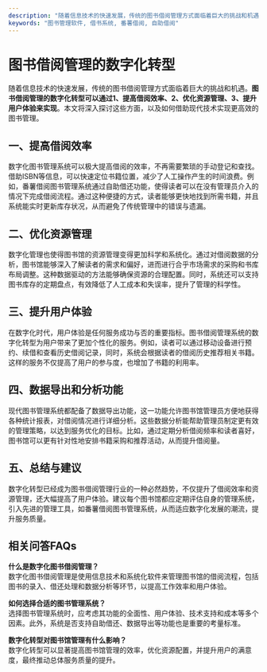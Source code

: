 ```yaml
---
description: "随着信息技术的快速发展，传统的图书借阅管理方式面临着巨大的挑战和机遇。**图书借阅管理的数字化转型可以通过1、提高借阅效率、2、优化资源管理、3、提升用户体验来实现**。本文将深入探讨这些方面，以及如何借助现代技术实现更高效的图书管理。"
keywords: "图书管理软件, 借书系统, 番薯借阅, 自助借阅"
---
```

# 图书借阅管理的数字化转型

随着信息技术的快速发展，传统的图书借阅管理方式面临着巨大的挑战和机遇。**图书借阅管理的数字化转型可以通过1、提高借阅效率、2、优化资源管理、3、提升用户体验来实现**。本文将深入探讨这些方面，以及如何借助现代技术实现更高效的图书管理。

## 一、提高借阅效率

数字化图书管理系统可以极大提高借阅的效率，不再需要繁琐的手动登记和查找。借助ISBN等信息，可以快速定位书籍位置，减少了人工操作产生的时间浪费。例如，番薯借阅图书管理系统通过自助借还功能，使得读者可以在没有管理员介入的情况下完成借阅流程。通过这种便捷的方式，读者能够更快地找到所需书籍，并且系统能实时更新库存状况，从而避免了传统管理中的错误与遗漏。

## 二、优化资源管理

数字化管理也使得图书馆的资源管理变得更加科学和系统化。通过对借阅数据的分析，图书馆能够深入了解读者的需求和偏好，进而进行合乎市场需求的采购和书库布局调整。这种数据驱动的方法能够确保资源的合理配置。同时，系统还可以支持图书库存的定期盘点，有效降低了人工成本和失误率，提升了管理的科学性。

## 三、提升用户体验

在数字化时代，用户体验是任何服务成功与否的重要指标。图书借阅管理系统的数字化转型为用户带来了更加个性化的服务。例如，读者可以通过移动设备进行预约、续借和查看历史借阅记录，同时，系统会根据读者的借阅历史推荐相关书籍。这样的服务不仅提高了用户的参与度，也增加了书籍的利用率。

## 四、数据导出和分析功能

现代图书管理系统都配备了数据导出功能，这一功能允许图书馆管理员方便地获得各种统计报表，对借阅情况进行详细分析。这些数据分析能帮助管理员制定更有效的管理策略，以达到服务优化的目标。比如，通过定期分析借阅频率和读者喜好，图书馆可以更有针对性地安排书籍采购和推荐活动，从而提升借阅量。

## 五、总结与建议

数字化转型已经成为图书借阅管理行业的一种必然趋势，不仅提升了借阅效率和资源管理，还大幅提高了用户体验。建议每个图书馆都应定期评估自身的管理系统，引入先进的管理工具，如番薯借阅图书管理系统，从而适应数字化发展的潮流，提升服务质量。

## 相关问答FAQs

**什么是数字化图书借阅管理？**  
数字化图书借阅管理是使用信息技术和系统化软件来管理图书馆的借阅流程，包括图书的录入、借还处理和数据分析等环节，以提高工作效率和用户体验。

**如何选择合适的图书管理系统？**  
选择图书管理系统时，应考虑其功能的全面性、用户体验、技术支持和成本等多个因素。此外，系统是否支持自助借还、数据导出等功能也是重要的考量标准。

**数字化转型对图书馆管理有什么影响？**  
数字化转型可以显著提高图书馆管理的效率，优化资源配置，并提升用户的满意度，最终推动总体服务质量的提升。
